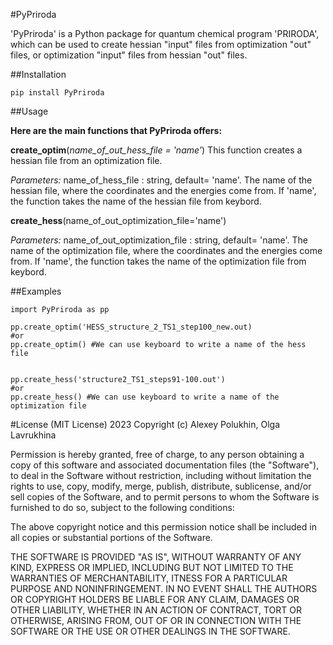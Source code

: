 #PyPriroda

'PyPriroda' is a Python package for quantum chemical program 'PRIRODA', which can be used to create hessian "input" files from optimization "out" files, or optimization "input" files from hessian "out" files.

##Installation

```
pip install PyPriroda
```
##Usage

**Here are the main functions that PyPriroda offers:**

__create_optim__(_name_of_out_hess_file = 'name'_)
This  function creates a hessian file from an optimization file.

_Parameters:_
name_of_hess_file : string, default= 'name'. The name of the hessian file, where the coordinates and the energies come from. 
If 'name', the function takes the name of the hessian file from keybord.

__create_hess__(name_of_out_optimization_file='name')

_Parameters:_
name_of_out_optimization_file : string, default= 'name'. 
The name of the optimization file, where the coordinates and the energies come from.
If 'name', the function takes the name of the optimization file from keybord.

##Examples

```
import PyPriroda as pp

pp.create_optim('HESS_structure_2_TS1_step100_new.out)
#or
pp.create_optim() #We can use keyboard to write a name of the hess file


pp.create_hess('structure2_TS1_steps91-100.out')
#or 
pp.create_hess() #We can use keyboard to write a name of the optimization file
```

#License (MIT License)
2023 Copyright (c) Alexey Polukhin, Olga Lavrukhina

Permission is hereby granted, free of charge, to any person obtaining a copy
of this software and associated documentation files (the "Software"), to deal
in the Software without restriction, including without limitation the rights
to use, copy, modify, merge, publish, distribute, sublicense, and/or sell
copies of the Software, and to permit persons to whom the Software is
furnished to do so, subject to the following conditions:

The above copyright notice and this permission notice shall be included in all
copies or substantial portions of the Software.

THE SOFTWARE IS PROVIDED "AS IS", WITHOUT WARRANTY OF ANY KIND, EXPRESS OR IMPLIED, INCLUDING BUT NOT LIMITED TO THE WARRANTIES OF MERCHANTABILITY, ITNESS FOR A PARTICULAR PURPOSE AND NONINFRINGEMENT. IN NO EVENT SHALL THE AUTHORS OR COPYRIGHT HOLDERS BE LIABLE FOR ANY CLAIM, DAMAGES OR OTHER LIABILITY, WHETHER IN AN ACTION OF CONTRACT, TORT OR OTHERWISE, ARISING FROM, OUT OF OR IN CONNECTION WITH THE SOFTWARE OR THE USE OR OTHER DEALINGS IN THE
SOFTWARE.